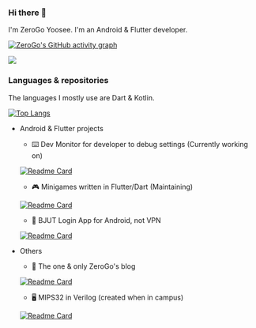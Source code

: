 ### Hi there 👋
I'm ZeroGo Yoosee. I'm an Android & Flutter developer.

[![ZeroGo's GitHub activity graph](https://github-readme-activity-graph.vercel.app/graph?username=z7workbench&theme=tokyo-night)](https://github.com/ashutosh00710/github-readme-activity-graph)

<a href="https://github.com/anuraghazra/github-readme-stats">
  <img align="center" src="https://github-readme-stats.vercel.app/api?username=z7workbench&theme=radical" />
</a>

### Languages & repositories
The languages I mostly use are Dart & Kotlin. 

[![Top Langs](https://github-readme-stats.vercel.app/api/top-langs/?username=z7workbench&theme=gruvbox&layout=compact)](https://github.com/anuraghazra/github-readme-stats)  

- Android & Flutter projects
   - ⌨️ Dev Monitor for developer to debug settings (Currently working on)
  
   [![Readme Card](https://github-readme-stats.vercel.app/api/pin/?username=z7workbench&theme=radical&repo=DevMonitor)](https://github.com/z7workbench/minigames)

   - 🎮 Minigames written in Flutter/Dart (Maintaining)

  [![Readme Card](https://github-readme-stats.vercel.app/api/pin/?username=z7workbench&theme=radical&repo=minigames)](https://github.com/z7workbench/minigames)

   - 🚄 BJUT Login App for Android, not VPN

  [![Readme Card](https://github-readme-stats.vercel.app/api/pin/?username=z7workbench&theme=radical&repo=BJUTLoginApp)](https://github.com/z7workbench/BJUTLoginApp)

- Others
  - 🔨 The one & only ZeroGo's blog

  [![Readme Card](https://github-readme-stats.vercel.app/api/pin/?username=z7workbench&theme=radical&repo=z7workbench.github.io)](https://github.com/z7workbench/z7workbench.github.io)

  - 🖥️ MIPS32 in Verilog (created when in campus)

  [![Readme Card](https://github-readme-stats.vercel.app/api/pin/?username=z7workbench&theme=radical&repo=MIPS32)](https://github.com/z7workbench/MIPS32)



<!--
**z7workbench/z7workbench** is a ✨ _special_ ✨ repository because its `README.md` (this file) appears on your GitHub profile.

Here are some ideas to get you started:

- 🔭 I’m currently working on ...
- 🌱 I’m currently learning ...
- 👯 I’m looking to collaborate on ...
- 🤔 I’m looking for help with ...
- 💬 Ask me about ...
- 📫 How to reach me: ...
- 😄 Pronouns: ...
- ⚡ Fun fact: ...
-->
